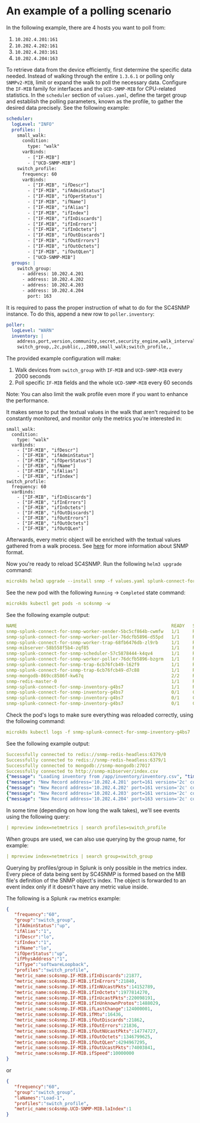 # An example of a polling scenario

In the following example, there are 4 hosts you want to poll from: 

1. `10.202.4.201:161`
2. `10.202.4.202:161`
3. `10.202.4.203:161`
4. `10.202.4.204:163`
   
To retrieve data from the device efficiently, first determine the specific data needed. Instead of walking through 
the entire `1.3.6.1` or polling only `SNMPv2-MIB`, limit or expand the walk to poll the necessary data. Configure the `IF-MIB` family for interfaces and 
the `UCD-SNMP-MIB` for CPU-related statistics. In the `scheduler` section of `values.yaml`, define the target group and 
establish the polling parameters, known as the profile, to gather the desired data precisely. See the following example: 

```yaml
scheduler:
  logLevel: "INFO"
  profiles: |
    small_walk:
      condition:
        type: "walk"
      varBinds:
        - ["IF-MIB"]
        - ["UCD-SNMP-MIB"]
    switch_profile:
      frequency: 60
      varBinds:
        - ["IF-MIB", "ifDescr"]
        - ["IF-MIB", "ifAdminStatus"]
        - ["IF-MIB", "ifOperStatus"]
        - ["IF-MIB", "ifName"]
        - ["IF-MIB", "ifAlias"]
        - ["IF-MIB", "ifIndex"]
        - ["IF-MIB", "ifInDiscards"]
        - ["IF-MIB", "ifInErrors"]
        - ["IF-MIB", "ifInOctets"]
        - ["IF-MIB", "ifOutDiscards"]
        - ["IF-MIB", "ifOutErrors"]
        - ["IF-MIB", "ifOutOctets"]
        - ["IF-MIB", "ifOutQLen"]
        - ["UCD-SNMP-MIB"]
  groups: |
    switch_group:
      - address: 10.202.4.201
      - address: 10.202.4.202
      - address: 10.202.4.203
      - address: 10.202.4.204
        port: 163
```

It is required to pass the proper instruction of what to do for the SC4SNMP instance. To do this, append a new row
to `poller.inventory`:

```yaml
poller:
  logLevel: "WARN"
  inventory: |
    address,port,version,community,secret,security_engine,walk_interval,profiles,smart_profiles,delete
    switch_group,,2c,public,,,2000,small_walk;switch_profile,,
```

The provided example configuration will make:

1. Walk devices from `switch_group` with `IF-MIB` and `UCD-SNMP-MIB` every 2000 seconds
2. Poll specific `IF-MIB` fields and the whole `UCD-SNMP-MIB` every 60 seconds

Note: You can also limit the walk profile even more if you want to enhance the performance.

It makes sense to put the textual values in the walk that aren't required to be constantly monitored, and monitor only the metrics
you're interested in:

```
small_walk:
  condition:
    type: "walk"
  varBinds:
    - ["IF-MIB", "ifDescr"]
    - ["IF-MIB", "ifAdminStatus"]
    - ["IF-MIB", "ifOperStatus"]
    - ["IF-MIB", "ifName"]
    - ["IF-MIB", "ifAlias"]
    - ["IF-MIB", "ifIndex"]
switch_profile:
  frequency: 60
  varBinds:
    - ["IF-MIB", "ifInDiscards"]
    - ["IF-MIB", "ifInErrors"]
    - ["IF-MIB", "ifInOctets"]
    - ["IF-MIB", "ifOutDiscards"]
    - ["IF-MIB", "ifOutErrors"]
    - ["IF-MIB", "ifOutOctets"]
    - ["IF-MIB", "ifOutQLen"]
```

Afterwards, every metric object will be enriched with the textual values gathered from a walk process. See [here](snmp-data-format.md) for more information about SNMP format.


Now you're ready to reload SC4SNMP. Run the following `helm3 upgrade` command:

```yaml
microk8s helm3 upgrade --install snmp -f values.yaml splunk-connect-for-snmp/splunk-connect-for-snmp --namespace=sc4snmp --create-namespace
```

See the new pod with the following `Running` -> `Completed` state command:

```yaml
microk8s kubectl get pods -n sc4snmp -w
```

See the following example output:
```yaml
NAME                                                          READY   STATUS    RESTARTS   AGE
snmp-splunk-connect-for-snmp-worker-sender-5bc5cf864b-cwmfw   1/1     Running   0          5h52m
snmp-splunk-connect-for-snmp-worker-poller-76dcfb5896-d55pd   1/1     Running   0          5h52m
snmp-splunk-connect-for-snmp-worker-trap-68fb6476db-zl9rb     1/1     Running   0          5h52m
snmp-mibserver-58b558f5b4-zqf85                               1/1     Running   0          5h52m
snmp-splunk-connect-for-snmp-scheduler-57c5878444-k4qv4       1/1     Running   0          5h52m
snmp-splunk-connect-for-snmp-worker-poller-76dcfb5896-bzgrm   1/1     Running   0          5h52m
snmp-splunk-connect-for-snmp-trap-6cb76fcb49-l62f9            1/1     Running   0          5h52m
snmp-splunk-connect-for-snmp-trap-6cb76fcb49-d7c88            1/1     Running   0          5h52m
snmp-mongodb-869cc8586f-kw67q                                 2/2     Running   0          5h52m
snmp-redis-master-0                                           1/1     Running   0          5h52m
snmp-splunk-connect-for-snmp-inventory-g4bs7                  1/1     Running   0          3s
snmp-splunk-connect-for-snmp-inventory-g4bs7                  0/1     Completed   0          5s
snmp-splunk-connect-for-snmp-inventory-g4bs7                  0/1     Completed   0          6s
snmp-splunk-connect-for-snmp-inventory-g4bs7                  0/1     Completed   0          7s
```

Check the pod's logs to make sure everything was reloaded correctly, using the following command:

```yaml
microk8s kubectl logs -f snmp-splunk-connect-for-snmp-inventory-g4bs7  -n sc4snmp
```

See the following example output:

```yaml
Successfully connected to redis://snmp-redis-headless:6379/0
Successfully connected to redis://snmp-redis-headless:6379/1
Successfully connected to mongodb://snmp-mongodb:27017
Successfully connected to http://snmp-mibserver/index.csv
{"message": "Loading inventory from /app/inventory/inventory.csv", "time": "2022-09-05T14:30:30.605420", "level": "INFO"}
{"message": "New Record address='10.202.4.201' port=161 version='2c' community='public' secret=None security_engine=None walk_interval=2000 profiles=['switch_profile'] smart_profiles=True delete=False", "time": "2022-09-05T14:30:30.607641", "level": "INFO"}
{"message": "New Record address='10.202.4.202' port=161 version='2c' community='public' secret=None security_engine=None walk_interval=2000 profiles=['switch_profile'] smart_profiles=True delete=False", "time": "2022-09-05T14:30:30.607641", "level": "INFO"}
{"message": "New Record address='10.202.4.203' port=161 version='2c' community='public' secret=None security_engine=None walk_interval=2000 profiles=['switch_profile'] smart_profiles=True delete=False", "time": "2022-09-05T14:30:30.607641", "level": "INFO"}
{"message": "New Record address='10.202.4.204' port=163 version='2c' community='public' secret=None security_engine=None walk_interval=2000 profiles=['switch_profile'] smart_profiles=True delete=False", "time": "2022-09-05T14:30:30.607641", "level": "INFO"}
```

In some time (depending on how long the walk takes), we'll see events using the following query:

```yaml
| mpreview index=netmetrics | search profiles=switch_profile
```

When groups are used, we can also use querying by the group name, for example:

```yaml
| mpreview index=netmetrics | search group=switch_group
```

Querying by profiles/group in Splunk is only possible in the metrics index. Every piece of data being sent
by SC4SNMP is formed based on the MIB file's definition of the SNMP object's index. The object is forwarded to an event index only if it doesn't have any metric value inside.

The following is a Splunk `raw` metrics example:

```json
{
   "frequency":"60",
   "group":"switch_group",
   "ifAdminStatus":"up",
   "ifAlias":"1",
   "ifDescr":"lo",
   "ifIndex":"1",
   "ifName":"lo",
   "ifOperStatus":"up",
   "ifPhysAddress":"1",
   "ifType":"softwareLoopback",
   "profiles":"switch_profile",
   "metric_name:sc4snmp.IF-MIB.ifInDiscards":21877,
   "metric_name:sc4snmp.IF-MIB.ifInErrors":21840,
   "metric_name:sc4snmp.IF-MIB.ifInNUcastPkts":14152789,
   "metric_name:sc4snmp.IF-MIB.ifInOctets":1977814270,
   "metric_name:sc4snmp.IF-MIB.ifInUcastPkts":220098191,
   "metric_name:sc4snmp.IF-MIB.ifInUnknownProtos":1488029,
   "metric_name:sc4snmp.IF-MIB.ifLastChange":124000001,
   "metric_name:sc4snmp.IF-MIB.ifMtu":16436,
   "metric_name:sc4snmp.IF-MIB.ifOutDiscards":21862,
   "metric_name:sc4snmp.IF-MIB.ifOutErrors":21836,
   "metric_name:sc4snmp.IF-MIB.ifOutNUcastPkts":14774727,
   "metric_name:sc4snmp.IF-MIB.ifOutOctets":1346799625,
   "metric_name:sc4snmp.IF-MIB.ifOutQLen":4294967295,
   "metric_name:sc4snmp.IF-MIB.ifOutUcastPkts":74003841,
   "metric_name:sc4snmp.IF-MIB.ifSpeed":10000000
}
```

or

```json
{
   "frequency":"60",
   "group":"switch_group",
   "laNames":"Load-1",
   "profiles":"switch_profile",
   "metric_name:sc4snmp.UCD-SNMP-MIB.laIndex":1
}
```
